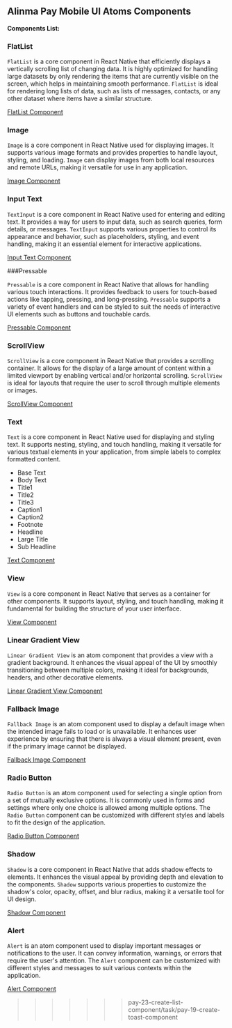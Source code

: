 ## Alinma Pay Mobile UI Atoms Components

**Components List:**

### FlatList

`FlatList` is a core component in React Native that efficiently displays a vertically scrolling list of changing data. It is highly optimized for handling large datasets by only rendering the items that are currently visible on the screen, which helps in maintaining smooth performance. `FlatList` is ideal for rendering long lists of data, such as lists of messages, contacts, or any other dataset where items have a similar structure.

[FlatList Component](../../app/src/components/atoms/flatlist/ipay-flatlist.component.tsx)

### Image

`Image` is a core component in React Native used for displaying images. It supports various image formats and provides properties to handle layout, styling, and loading. `Image` can display images from both local resources and remote URLs, making it versatile for use in any application.

[Image Component](../../app/src/components/atoms/image/ipay-image.component.tsx)

### Input Text

`TextInput` is a core component in React Native used for entering and editing text. It provides a way for users to input data, such as search queries, form details, or messages. `TextInput` supports various properties to control its appearance and behavior, such as placeholders, styling, and event handling, making it an essential element for interactive applications.

[Input Text Component](../../app/src/components/atoms/inputText/ipay-textinput.component.tsx)

###Pressable

`Pressable` is a core component in React Native that allows for handling various touch interactions. It provides feedback to users for touch-based actions like tapping, pressing, and long-pressing. `Pressable` supports a variety of event handlers and can be styled to suit the needs of interactive UI elements such as buttons and touchable cards.

[Pressable Component](../../app/src/components/atoms/pressable/ipay-pressable.component.tsx)

### ScrollView

`ScrollView` is a core component in React Native that provides a scrolling container. It allows for the display of a large amount of content within a limited viewport by enabling vertical and/or horizontal scrolling. `ScrollView` is ideal for layouts that require the user to scroll through multiple elements or images.

[ScrollView Component](../../app/src/components/atoms/scrollview/ipay-scrollview.component.tsx)

### Text

`Text` is a core component in React Native used for displaying and styling text. It supports nesting, styling, and touch handling, making it versatile for various textual elements in your application, from simple labels to complex formatted content.

- Base Text
- Body Text
- Title1
- Title2
- Title3
- Caption1
- Caption2
- Footnote
- Headline
- Large Title
- Sub Headline

[Text Component](../../app/src/components/atoms/text)

### View

`View` is a core component in React Native that serves as a container for other components. It supports layout, styling, and touch handling, making it fundamental for building the structure of your user interface.

[View Component](../../app/src/components/atoms/view/ipay-view.component.tsx)

### Linear Gradient View

`Linear Gradient View` is an atom component that provides a view with a gradient background. It enhances the visual appeal of the UI by smoothly transitioning between multiple colors, making it ideal for backgrounds, headers, and other decorative elements.

[Linear Gradient View Component](../../app/src/components/atoms/ipay-linear-gradient-view/ipay-linear-gradient.component.tsx)

### Fallback Image

`Fallback Image` is an atom component used to display a default image when the intended image fails to load or is unavailable. It enhances user experience by ensuring that there is always a visual element present, even if the primary image cannot be displayed.

[Fallback Image Component](../../app/src/components/atoms/fallbackimg/ipay-fallbackimg.component.tsx)

### Radio Button

`Radio Button` is an atom component used for selecting a single option from a set of mutually exclusive options. It is commonly used in forms and settings where only one choice is allowed among multiple options. The `Radio Button` component can be customized with different styles and labels to fit the design of the application.

[Radio Button Component](../../app/src/components/atoms/radio-button/ipay-radio-button.component.tsx)

### Shadow

`Shadow` is a core component in React Native that adds shadow effects to elements. It enhances the visual appeal by providing depth and elevation to the components. `Shadow` supports various properties to customize the shadow's color, opacity, offset, and blur radius, making it a versatile tool for UI design.

[Shadow Component](../../app/src/components/atoms/shadow/ipay-shadow.component.tsx)

### Alert

`Alert` is an atom component used to display important messages or notifications to the user. It can convey information, warnings, or errors that require the user's attention. The `Alert` component can be customized with different styles and messages to suit various contexts within the application.

[Alert Component](../../app/src/components/atoms/alert/ipay-alert.component.tsx)

> > > > > > > pay-23-create-list-component/task/pay-19-create-toast-component
